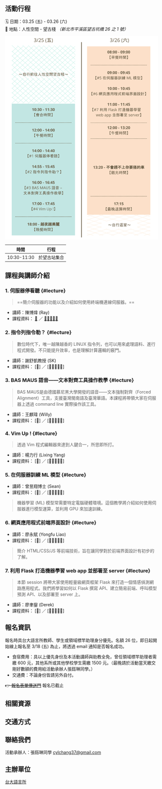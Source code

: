 
## 活動行程

🗓 日期：03.25 (五) - 03.26 (六)     
📍 地點：人性空間 - 望古棧 *（新北市平溪區望古坑橋 26 之 1 號）*

![.](/img/schedule.png "活動行程表")


| 時間 | 行程 | 
|--------|--------|
| 10:30-11:30 | 於望古站集合 |

## 課程與講師介紹

### 1. 伺服器停看聽 {#lecture}
> ==簡介伺服器的功能以及介紹如何使用終端機連線伺服器。==
- 講師：陳博煒 (Ray)
- 課程資料： [📄](https://github.com/sbs-ntu/2021-ultrasound-workshop) ／ [🏰🐎🐎🐎🐎](https://github.com/Rayologist/ntu-clock-in-out-form-filler/tree/main/clockinoutform)

### 2. 指令列指令勒？ {#lecture} 
> 數位時代下，唯一越陳越香的 LINUX 指令列，也可以用來處理語料、進行程式開發。不只能提升效率，也是理解計算邏輯的竅門。
- 講師：謝舒凱教授 (SK)
- 課程資料： [📄] ／ [🏰🐎🐎🐎🐎] 

### 3. BAS MAUS 語音——文本對齊工具操作教學 {#lecture} 
> BAS MAUS是由德國慕尼黑大學開發的語音——文本強制對齊（Forced Alignment）工具，支援臺灣閩南語及臺灣華語。本課程將帶領大家在伺服器上透過 command line 實際操作該工具。
- 講師：王麒瑋 (Willy)
- 課程資料： [📄] ／ [🏰🐎🐎🐎🐎] 

### 4. Vim Up ! {#lecture} 
> 透過 Vim 程式編輯器來達到人鍵合一，所思即所打。 
- 講師：楊力行 (Lixing Yang)
- 課程資料： [📄] ／ [🏰🐎🐎🐎🐎] 


### 5. 在伺服器訓練 ML 模型 {#lecture}  
- 講師：曾昱翔博士 (Sean)
- 課程資料： [📄] ／ [🏰🐎🐎🐎🐎] 
> 機器學習 (ML) 模型常需要特定電腦硬體環境。這個教學將介紹如何使用伺服器進行模型運算，並利用 GPU 來加速訓練。 

### 6. 網頁應用程式前端界面設計 {#lecture}  
- 講師：廖永賦 (Yongfu Liao)
- 課程資料： [📄] ／ [🏰🐎🐎🐎🐎] 
> 簡介 HTML/CSS/JS 等前端技術，旨在讓同學對於前端界面設計有初步的了解。

### 7. 利用 Flask 打造機器學習 web app 並部署至 server {#lecture}  
> 本節 session 將帶大家使用輕量級網頁框架 Flask 來打造一個情感偵測網路應用程式。我們將學習如何以 Flask 撰寫 API、建立簡易前端、呼叫模型預測 API、以及部署至 server 上。

- 講師：廖聿鋆 (Derek)
- 課程資料： [📄] ／ [🏰🐎🐎🐎🐎] 



## 報名資訊
報名時具台大語言所教師、學生或領域標竿助理身分優先。名額 26 位，即日起開始線上報名至 3/18 (五) 為止，將透過 email 通知是否報名成功。

- 食宿費用：具以上優先身份及本活動講師與助教全免，曾任領域標竿助理者需繳 600 元，其他系所或其他學校學生需繳 1500 元。（最晚請於活動當天繳交剛好數額的費用給活動承辦人張鈺琳同學。）
- 交通費：不論身份皆請另外自付。

~~👉 [報名表單傳送門](https://forms.gle/YJdMwUNXz4bgQQr27)~~ 報名已截止


##  相關資源

## 交通方式

## 聯絡我們
活動承辦人：張鈺琳同學 <cylchang37@gmail.com>

## 主辦單位
[台大語言所]()